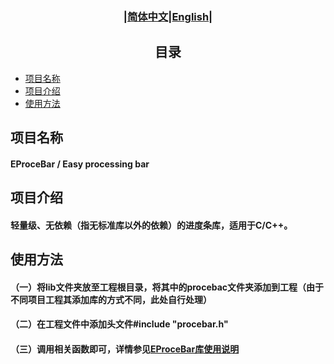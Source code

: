 ### <div align="center">|[简体中文](README.md)|[English](doc/en/README_en.md)|</div>

## <div align="center">目录</div> 
- [项目名称](#项目名称)
- [项目介绍](#项目介绍)
- [使用方法](#使用方法)

## 项目名称
#### EProceBar / Easy processing bar

## 项目介绍
#### 轻量级、无依赖（指无标准库以外的依赖）的进度条库，适用于C/C++。

## 使用方法
#### （一）将lib文件夹放至工程根目录，将其中的procebac文件夹添加到工程（由于不同项目工程其添加库的方式不同，此处自行处理）
#### （二）在工程文件中添加头文件#include "procebar.h"
#### （三）调用相关函数即可，详情参见[EProceBar库使用说明](doc/cn/EProceBar.md)